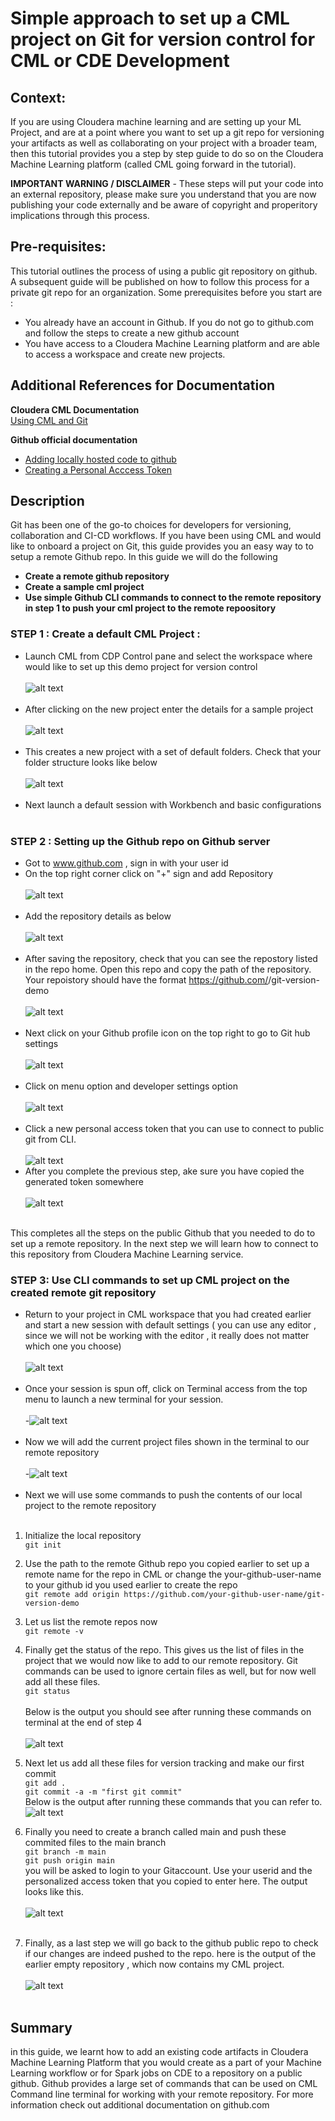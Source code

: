 # Simple approach to set up a CML project on Git for version control for CML or CDE  Development

## Context: 
If you are using Cloudera machine learning and are setting up your ML Project, and are at a point where you want to set up a git repo for versioning your artifacts as well as collaborating on your project with a broader team, then this tutorial provides you a step by step guide to do so on the Cloudera Machine Learning platform (called CML going forward in the tutorial).

**IMPORTANT WARNING / DISCLAIMER** - These steps will put your code into an external repository, please make sure you understand that you are now publishing your code externally and be aware of copyright and properitory implications through this process. 

## Pre-requisites: 
This tutorial outlines the process of using a public git repository on github. A subsequent
guide will be published on how to follow this process for a private git repo for an organization. Some prerequisites before you start are : 
- You already have an account in Github. If you do not go to github.com and follow the steps to create a new github account
- You have access to a Cloudera Machine Learning platform and are able to access a workspace and create new projects. 



## Additional  References for Documentation
**Cloudera CML Documentation** <br>
[ Using CML and Git](https://docs.cloudera.com/machine-learning/cloud/projects/topics/ml-using-git.html)

**Github official documentation**
- [Adding locally hosted code to github](https://docs.github.com/en/get-started/importing-your-projects-to-github/importing-source-code-to-github/adding-locally-hosted-code-to-github)
- [Creating a Personal Acccess Token](https://docs.github.com/en/authentication/keeping-your-account-and-data-secure/creating-a-personal-access-token)

## Description 
Git has been one of the go-to choices for developers for versioning, collaboration and CI-CD workflows. If you have been using CML and would like to onboard a project on Git, this guide provides you an easy way to  to setup a remote Github repo. In this guide we will do the following
- **Create a remote github repository**
- **Create a sample cml project**
- **Use simple Github CLI commands to connect to the remote repository in step 1 to push your cml project to the remote repoository**

### **STEP 1 : Create a default CML Project  :** 
- Launch CML from CDP Control pane and select the workspace where would like to set up this demo project for version control <br><br>
![alt text](./Images/launch-project.jpg) <br><br>
- After clicking  on the new project enter the details for a sample project <br> <br>
![alt text](./Images/NewProject.png) <br><br>
- This creates a new project with a set of default folders. Check that your folder structure looks like below  <br> <br>
![alt text](./Images/Default-project.png) <br><br>
- Next launch a default session with Workbench and basic configurations <br> <br>

### **STEP 2 : Setting up the Github repo on Github server**
- Got to www.github.com , sign in with your user id
- On the top right corner click on "+" sign and add Repository <br><br>
![alt text](./Images/Create-new-repository.jpg) <br><br>
- Add the repository details as below <br><br>
![alt text](./Images/Create-Repo.jpg) <br><br>
- After saving the repository, check that you can see the repostory listed in the repo home. Open this repo and copy the path of the repository. Your repoistory should have the format https://github.com/<your-user-name>/git-version-demo <br><br>
![alt text](./Images/Repo-home.jpg) <br><br>
- Next click on your Github profile icon on the top right to go to Git hub settings<br><br>
![alt text](./Images/Profile-Menu.jpg) <br><br>
- Click on menu option and developer settings option <br><br>
![alt text](./Images/developer-settings.jpg) <br><br>
- Click a new personal access token that you can use to connect to public git from CLI.<br><br>
![alt text](./Images/Personal-access-token.jpg)
- After you complete the previous step, ake sure you have copied the generated token somewhere<br><br>
![alt text](.//Images/GeneratedToken.jpg)<br><br>

This completes all the steps on the public Github that you needed to do to set up a remote repository. In the next step we will learn how to connect to this repository from Cloudera Machine Learning service. 

### **STEP 3: Use CLI commands to set up CML project on the created remote git repository**
- Return to your project in CML workspace that you had created earlier and start a new session with default settings ( you can use any editor , since we will not be working with the editor , it really does not matter which one you choose)  <br><br>
![alt text](./Images/New-session.png) <br><br>
- Once your session is spun off, click on Terminal access from the top menu to launch a new terminal for your session. <br> <br>
-![alt text](./Images/terminal-access.jpg) <br><br>
- Now we will add the current project files shown in the terminal to our remote repository <br><br>
-![alt text](./Images/terminal-details.jpg)<br> <br>
- Next we will use some commands to push the contents of our local project to the remote repository <br><br>

1. Initialize the local repository <br>
    `git init `
    
2. Use the path to the remote Github repo you copied earlier to set up a remote name for the repo in CML or change the your-github-user-name to your github id you used earlier to create the repo <br>
    `git remote add origin https://github.com/your-github-user-name/git-version-demo`

3. Let us list the remote repos now <br>
`git remote -v`

4. Finally get the status of the repo. This gives us the list of files in the project that we would now like to add to our remote repository. Git commands can be used to ignore certain files as well, but for now well add all these files.<br>
`git status` <br> <br>
Below is the output you should see after running these commands on terminal at the end of step 4 <br><br>
![alt text](./Images/cml-terminal.jpg)

5. Next let us add all these files for version tracking and make our first commit <br>
`git add .` <br>
`git commit -a -m "first git commit"` <br>
Below is the output after running these commands that you can refer to.
![alt text](./Images/git-initial-commit.jpg)
6. Finally you need to create a branch called main and  push these commited files to the main branch <br>
`git branch -m main`<br>
`git push origin main`<br>
you will be asked to login to your Gitaccount. Use your userid and the personalized access token that you copied to enter here. The output looks like this.<br><br>
![alt text](./Images/cml-terminal-2.jpg) <br><br>
7. Finally, as a last step we will go back to the github public repo to check if our changes are indeed pushed to the repo. here is the output of the earlier empty repository , which now contains my CML project. <br><br>
![alt text](./Images/Validate-in-githu.jpg)<br><br>

## Summary
in this guide,  we learnt how to add an existing code artifacts in Cloudera Machine Learning Platform that you would create as a part of your Machine Learning workflow or for Spark jobs on CDE to a repository on a public github. Github provides a large set of commands that can be used on CML Command line terminal for working with your remote repository. For more information check out additional documentation on github.com




 




